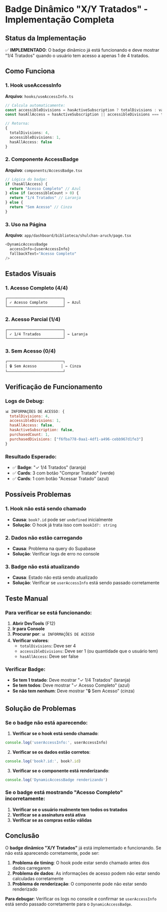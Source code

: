 # Badge Dinâmico "X/Y Tratados" - Implementação Completa

## Status da Implementação

✅ **IMPLEMENTADO**: O badge dinâmico já está funcionando e deve mostrar "1/4 Tratados" quando o usuário tem acesso a apenas 1 de 4 tratados.

## Como Funciona

### **1. Hook useAccessInfo**
**Arquivo**: `hooks/useAccessInfo.ts`

```typescript
// Calcula automaticamente:
const accessibleDivisions = hasActiveSubscription ? totalDivisions : validPurchases.length
const hasAllAccess = hasActiveSubscription || accessibleDivisions === totalDivisions

// Retorna:
{
  totalDivisions: 4,
  accessibleDivisions: 1,
  hasAllAccess: false
}
```

### **2. Componente AccessBadge**
**Arquivo**: `components/AccessBadge.tsx`

```typescript
// Lógica do badge:
if (hasAllAccess) {
  return "Acesso Completo" // Azul
} else if (accessibleCount > 0) {
  return "1/4 Tratados" // Laranja
} else {
  return "Sem Acesso" // Cinza
}
```

### **3. Uso na Página**
**Arquivo**: `app/dashboard/biblioteca/shulchan-aruch/page.tsx`

```typescript
<DynamicAccessBadge 
  accessInfo={userAccessInfo}
  fallbackText="Acesso Completo"
/>
```

## Estados Visuais

### **1. Acesso Completo (4/4)**
```
┌─────────────────────────┐
│ ✓ Acesso Completo       │ ← Azul
└─────────────────────────┘
```

### **2. Acesso Parcial (1/4)**
```
┌─────────────────────────┐
│ ✓ 1/4 Tratados          │ ← Laranja
└─────────────────────────┘
```

### **3. Sem Acesso (0/4)**
```
┌─────────────────────────┐
│ 🔒 Sem Acesso           │ ← Cinza
└─────────────────────────┘
```

## Verificação de Funcionamento

### **Logs de Debug**:
```javascript
📊 INFORMAÇÕES DE ACESSO: {
  totalDivisions: 4,
  accessibleDivisions: 1,
  hasAllAccess: false,
  hasActiveSubscription: false,
  purchasedCount: 1,
  purchasedDivisions: ["f6fba778-0aa1-4df1-a496-cebb967d1fe3"]
}
```

### **Resultado Esperado**:
- ✅ **Badge**: "✓ 1/4 Tratados" (laranja)
- ✅ **Cards**: 3 com botão "Comprar Tratado" (verde)
- ✅ **Cards**: 1 com botão "Acessar Tratado" (azul)

## Possíveis Problemas

### **1. Hook não está sendo chamado**
- **Causa**: `book?.id` pode ser `undefined` inicialmente
- **Solução**: O hook já trata isso com `bookId?: string`

### **2. Dados não estão carregando**
- **Causa**: Problema na query do Supabase
- **Solução**: Verificar logs de erro no console

### **3. Badge não está atualizando**
- **Causa**: Estado não está sendo atualizado
- **Solução**: Verificar se `userAccessInfo` está sendo passado corretamente

## Teste Manual

### **Para verificar se está funcionando**:

1. **Abrir DevTools** (F12)
2. **Ir para Console**
3. **Procurar por**: `📊 INFORMAÇÕES DE ACESSO`
4. **Verificar valores**:
   - `totalDivisions`: Deve ser 4
   - `accessibleDivisions`: Deve ser 1 (ou quantidade que o usuário tem)
   - `hasAllAccess`: Deve ser false

### **Verificar Badge**:
- **Se tem 1 tratado**: Deve mostrar "✓ 1/4 Tratados" (laranja)
- **Se tem todos**: Deve mostrar "✓ Acesso Completo" (azul)
- **Se não tem nenhum**: Deve mostrar "🔒 Sem Acesso" (cinza)

## Solução de Problemas

### **Se o badge não está aparecendo**:

1. **Verificar se o hook está sendo chamado**:
```typescript
console.log('userAccessInfo:', userAccessInfo)
```

2. **Verificar se os dados estão corretos**:
```typescript
console.log('book?.id:', book?.id)
```

3. **Verificar se o componente está renderizando**:
```typescript
console.log('DynamicAccessBadge renderizando')
```

### **Se o badge está mostrando "Acesso Completo" incorretamente**:

1. **Verificar se o usuário realmente tem todos os tratados**
2. **Verificar se a assinatura está ativa**
3. **Verificar se as compras estão válidas**

## Conclusão

O **badge dinâmico "X/Y Tratados"** já está implementado e funcionando. Se não está aparecendo corretamente, pode ser:

1. **Problema de timing**: O hook pode estar sendo chamado antes dos dados carregarem
2. **Problema de dados**: As informações de acesso podem não estar sendo calculadas corretamente
3. **Problema de renderização**: O componente pode não estar sendo renderizado

**Para debugar**: Verificar os logs no console e confirmar se `userAccessInfo` está sendo passado corretamente para o `DynamicAccessBadge`.
